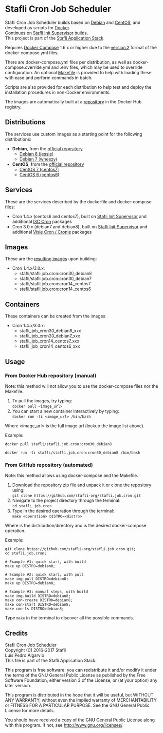 # Stafli Cron Job Scheduler
Stafli Cron Job Scheduler builds based on [Debian](https://www.debian.org) and [CentOS](https://www.centos.org), and developed as scripts for [Docker](https://www.docker.com).  
Continues on [Stafli Init Supervisor](https://github.com/stafli-org/stafli.init.supervisor) builds.  
This project is part of the [Stafli Application Stack](https://github.com/stafli-org).

Requires [Docker Compose](https://docs.docker.com/compose) 1.6.x or higher due to the [version 2](https://docs.docker.com/compose/compose-file/#versioning) format of the docker-compose.yml files.

There are docker-compose.yml files per distribution, as well as docker-compose.override.yml and .env files, which may be used to override configuration.
An optional [Makefile](../../tree/master/Makefile) is provided to help with loading these with ease and perform commands in batch.

Scripts are also provided for each distribution to help test and deploy the installation procedures in non-Docker environments.

The images are automatically built at a [repository](https://hub.docker.com/r/stafli/stafli.job.cron) in the Docker Hub registry.

## Distributions
The services use custom images as a starting point for the following distributions:
- __Debian__, from the [official repository](https://hub.docker.com/_/debian)
  - [Debian 8 (jessie)](../../tree/master/debian8)
  - [Debian 7 (wheezy)](../../tree/master/debian7)
- __CentOS__, from the [official repository](https://hub.docker.com/_/centos)
  - [CentOS 7 (centos7)](../../tree/master/centos7)
  - [CentOS 6 (centos6)](../../tree/master/centos6)

## Services
These are the services described by the dockerfile and docker-compose files:
- Cron 1.4.x (centos6 and centos7), built on [Stafli Init Supervisor](https://github.com/stafli-org/stafli.init.supervisor) and additional [ISC Cron](ftp://ftp.isc.org/isc/cron/cron_4.1.shar) packages
- Cron 3.0.x (debian7 and debian8), built on [Stafli Init Supervisor](https://github.com/stafli-org/stafli.init.supervisor) and additional [Vixie Cron / Cronie](https://github.com/cronie-crond/cronie) packages

## Images
These are the [resulting images](https://hub.docker.com/r/stafli/stafli.job.cron/tags) upon building:
- Cron 1.4.x/3.0.x:
  - stafli/stafli.job.cron:cron30_debian8
  - stafli/stafli.job.cron:cron30_debian7
  - stafli/stafli.job.cron:cron14_centos7
  - stafli/stafli.job.cron:cron14_centos6

## Containers
These containers can be created from the images:
- Cron 1.4.x/3.0.x:
  - stafli_job_cron30_debian8_xxx
  - stafli_job_cron30_debian7_xxx
  - stafli_job_cron14_centos7_xxx
  - stafli_job_cron14_centos6_xxx

## Usage

### From Docker Hub repository (manual)

Note: this method will not allow you to use the docker-compose files nor the Makefile.

1. To pull the images, try typing:  
`docker pull <image_url>`
2. You can start a new container interactively by typing:  
`docker run -ti <image_url> /bin/bash`

Where <image_url> is the full image url (lookup the image list above).

Example:
```
docker pull stafli/stafli.job.cron:cron30_debian8

docker run -ti stafli/stafli.job.cron:cron30_debian8 /bin/bash
```

### From GitHub repository (automated)

Note: this method allows using docker-compose and the Makefile.

1. Download the repository [zip file](https://github.com/stafli-org/stafli.job.cron/archive/master.zip) and unpack it or clone the repository using:  
`git clone https://github.com/stafli-org/stafli.job.cron.git`
2. Navigate to the project directory through the terminal:  
`cd stafli.job.cron`
3. Type in the desired operation through the terminal:  
`make <operation> DISTRO=<distro>`

Where <distro> is the distribution/directory and <operation> is the desired docker-compose operation.

Example:
```
git clone https://github.com/stafli-org/stafli.job.cron.git;
cd stafli.job.cron;

# Example #1: quick start, with build
make up DISTRO=debian8;

# Example #2: quick start, with pull
make img-pull DISTRO=debian8;
make up DISTRO=debian8;

# Example #3: manual steps, with build
make img-build DISTRO=debian8;
make con-create DISTRO=debian8;
make con-start DISTRO=debian8;
make con-ls DISTRO=debian8;
```

Type `make` in the terminal to discover all the possible commands.

## Credits
Stafli Cron Job Scheduler  
Copyright (C) 2016-2017 Stafli  
Luís Pedro Algarvio  
This file is part of the Stafli Application Stack.

This program is free software: you can redistribute it and/or modify
it under the terms of the GNU General Public License as published by
the Free Software Foundation, either version 3 of the License, or
(at your option) any later version.

This program is distributed in the hope that it will be useful,
but WITHOUT ANY WARRANTY; without even the implied warranty of
MERCHANTABILITY or FITNESS FOR A PARTICULAR PURPOSE.  See the
GNU General Public License for more details.

You should have received a copy of the GNU General Public License
along with this program.  If not, see <http://www.gnu.org/licenses/>.
